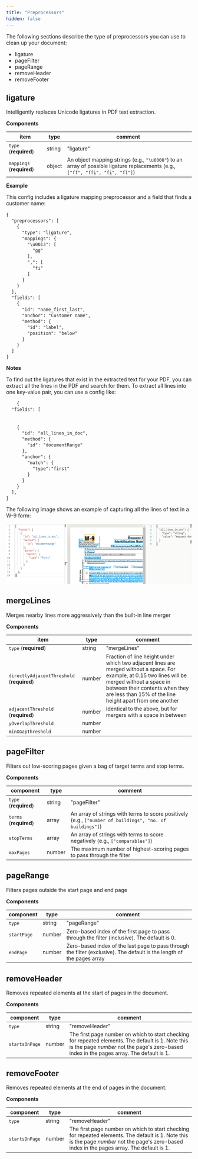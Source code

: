 ```yaml
---
title: "Preprocessors"
hidden: false
---
```

The following sections describe the type of preprocessors you can use to clean up your document:

* ligature
* pageFilter
* pageRange
* removeHeader
* removeFooter



ligature
----

Intelligently replaces Unicode ligatures in PDF text extraction.

**Components**

| item                      | type   | comment                                                      |
| ------------------------- | ------ | ------------------------------------------------------------ |
| `type` (**required**)     | string | "ligature"                                                   |
| `mappings` (**required**) | object | An object mapping strings (e.g., `"\u0000"`) to an array of possible ligature replacements (e.g., `["ff", "ffi", "fi", "fl"]`) |

**Example**

This config  includes a  ligature mapping preprocessor and a field that finds a customer name: 

```
{
  "preprocessors": [
    {
      "type": "ligature",
      "mappings": {
        "\u0013": [
          "gg"
        ],
        ",": [
          "fi"
        ]
      }
    }
  ],
  "fields": [
    {
      "id": "name_first_last",
      "anchor": "Customer name",
      "method": {
        "id": "label",
        "position": "below"
      }
    }
  ]
}
```

**Notes**

 To find out the ligatures that exist in the extracted text for your PDF, you can extract all the lines in the PDF and search for them. To extract all lines into one key-value pair, you can use a config like:

```
    {
  "fields": [
    
    
    {
      "id": "all_lines_in_doc",
      "method": {
        "id": "documentRange"
      },
      "anchor": {
        "match": {
          "type":"first"
        }
      }
    }
  ],
}
```

The following image shows an example of capturing all the lines of text in a W-9 form:

![example of capturing all lines](https://raw.githubusercontent.com/sensible-hq/sensible-docs/main/readme-sync/assets/images/v0/all_lines.png)



mergeLines
---


Merges nearby lines more aggressively than the built-in line merger

**Components**

| item                                       | type   | comment                                                      |
| ------------------------------------------ | ------ | ------------------------------------------------------------ |
| `type` (**required**)                      | string | "mergeLines"                                                 |
| `directlyAdjacentThreshold` (**required**) | number | Fraction of line height under which two adjacent lines are merged without a space. For example, at 0.15 two lines will be merged without a space in between their contents when they are less than 15% of the line height apart from one another |
| `adjacentThreshold` (**required**)         | number | Identical to the above, but for mergers with a space in between |
| `yOverlapThreshold`                        | number |                                                              |
| `minXGapThreshold`                         | number |                                                              |







pageFilter
----
Filters out low-scoring pages given a bag of target terms and stop terms. 

**Components** 

| component              | type   | comment                                                      |
| ---------------------- | ------ | ------------------------------------------------------------ |
| `type` (**required**)  | string | "pageFilter"                                                 |
| `terms` (**required**) | array  | An array of strings with terms to score positively (e.g., `["number of buildings", "no. of buildings"]`) |
| `stopTerms`            | array  | An array of strings with terms to score negatively (e.g., `["comparables"]`) |
| `maxPages`             | number | The maximum number of highest-scoring pages to pass through the filter |

 


pageRange
---

Filters pages outside the start page and end page

**Components** 

| component   | type   | comment                                                      |
| ----------- | ------ | ------------------------------------------------------------ |
| `type`      | string | "pageRange"                                                  |
| `startPage` | number | Zero-based index of the first page to pass through the filter (inclusive).  The default is 0. |
| `endPage`   | number | Zero-based index of the last page to pass through the filter (exclusive). The default is the length of the pages array |

 

removeHeader
----
Removes repeated elements at the start of pages in the document.   

**Components** 

| component      | type   | comment                                                      |
| -------------- | ------ | ------------------------------------------------------------ |
| `type`         | string | "removeHeader"                                               |
| `startsOnPage` | number | The first page number on which to start checking for repeated elements. The default is 1.  Note this is the page *number* not  the page's zero-based index in the pages array. The default is 1. |

removeFooter
----

Removes repeated elements at the end of pages in the document.   

**Components** 

| component      | type   | comment                                                      |
| -------------- | ------ | ------------------------------------------------------------ |
| `type`         | string | "removeHeader"                                               |
| `startsOnPage` | number | The first page number on which to start checking for repeated elements. The default is 1.  Note this is the page *number* not  the page's zero-based index in the pages array. The default is 1. |

